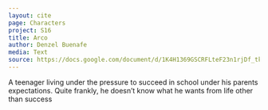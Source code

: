 ```yaml
---
layout: cite
page: Characters
project: S16
title: Arco
author: Denzel Buenafe
media: Text
source: https://docs.google.com/document/d/1K4H1369GSCRFLteF23n1rjDf_tke8aqb4F7cfBas3RI/edit?usp=sharing
---
```

A teenager living under the pressure to succeed in school under his parents expectations. Quite frankly, he doesn’t know what he wants from life other than success

